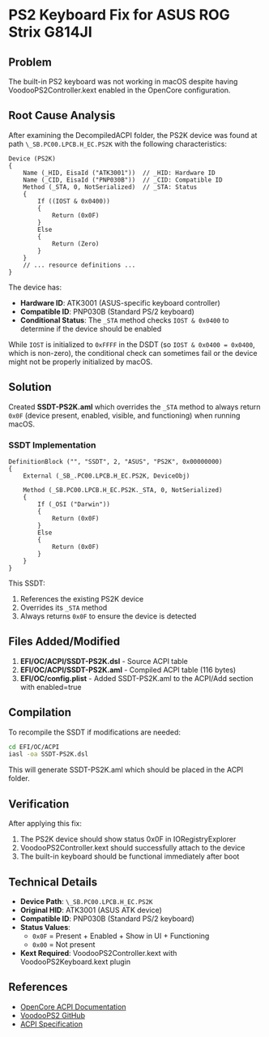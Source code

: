 # PS2 Keyboard Fix for ASUS ROG Strix G814JI

## Problem

The built-in PS2 keyboard was not working in macOS despite having VoodooPS2Controller.kext enabled in the OpenCore configuration.

## Root Cause Analysis

After examining the DecompiledACPI folder, the PS2K device was found at path `\_SB.PC00.LPCB.H_EC.PS2K` with the following characteristics:

```asl
Device (PS2K)
{
    Name (_HID, EisaId ("ATK3001"))  // _HID: Hardware ID
    Name (_CID, EisaId ("PNP030B"))  // _CID: Compatible ID
    Method (_STA, 0, NotSerialized)  // _STA: Status
    {
        If ((IOST & 0x0400))
        {
            Return (0x0F)
        }
        Else
        {
            Return (Zero)
        }
    }
    // ... resource definitions ...
}
```

The device has:
- **Hardware ID**: ATK3001 (ASUS-specific keyboard controller)
- **Compatible ID**: PNP030B (Standard PS/2 keyboard)
- **Conditional Status**: The `_STA` method checks `IOST & 0x0400` to determine if the device should be enabled

While `IOST` is initialized to `0xFFFF` in the DSDT (so `IOST & 0x0400 = 0x0400`, which is non-zero), the conditional check can sometimes fail or the device might not be properly initialized by macOS.

## Solution

Created **SSDT-PS2K.aml** which overrides the `_STA` method to always return `0x0F` (device present, enabled, visible, and functioning) when running macOS.

### SSDT Implementation

```asl
DefinitionBlock ("", "SSDT", 2, "ASUS", "PS2K", 0x00000000)
{
    External (_SB_.PC00.LPCB.H_EC.PS2K, DeviceObj)

    Method (_SB.PC00.LPCB.H_EC.PS2K._STA, 0, NotSerialized)
    {
        If (_OSI ("Darwin"))
        {
            Return (0x0F)
        }
        Else
        {
            Return (0x0F)
        }
    }
}
```

This SSDT:
1. References the existing PS2K device
2. Overrides its `_STA` method
3. Always returns `0x0F` to ensure the device is detected

## Files Added/Modified

1. **EFI/OC/ACPI/SSDT-PS2K.dsl** - Source ACPI table
2. **EFI/OC/ACPI/SSDT-PS2K.aml** - Compiled ACPI table (116 bytes)
3. **EFI/OC/config.plist** - Added SSDT-PS2K.aml to the ACPI/Add section with enabled=true

## Compilation

To recompile the SSDT if modifications are needed:

```bash
cd EFI/OC/ACPI
iasl -oa SSDT-PS2K.dsl
```

This will generate SSDT-PS2K.aml which should be placed in the ACPI folder.

## Verification

After applying this fix:
1. The PS2K device should show status 0x0F in IORegistryExplorer
2. VoodooPS2Controller.kext should successfully attach to the device
3. The built-in keyboard should be functional immediately after boot

## Technical Details

- **Device Path**: `\_SB.PC00.LPCB.H_EC.PS2K`
- **Original HID**: ATK3001 (ASUS ATK device)
- **Compatible ID**: PNP030B (Standard PS/2 keyboard)
- **Status Values**:
  - `0x0F` = Present + Enabled + Show in UI + Functioning
  - `0x00` = Not present
- **Kext Required**: VoodooPS2Controller.kext with VoodooPS2Keyboard.kext plugin

## References

- [OpenCore ACPI Documentation](https://dortania.github.io/Getting-Started-With-ACPI/)
- [VoodooPS2 GitHub](https://github.com/acidanthera/VoodooPS2)
- [ACPI Specification](https://uefi.org/specifications)
